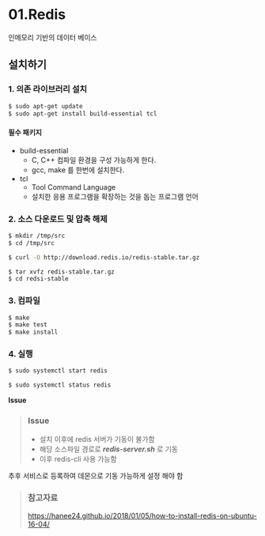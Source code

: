 # 01.Redis

인메모리 기반의 데이터 베이스

## 설치하기

### 1. 의존 라이브러리 설치

```bash
$ sudo apt-get update
$ sudo apt-get install build-essential tcl
```

#### 필수 패키지

* build-essential
  * C, C++ 컴파일 환경을 구성 가능하게 한다.
  * gcc, make 를 한번에 설치한다.
* tcl
  * Tool Command Language
  * 설치한 응용 프로그램을 확장하는 것을 돕는 프로그램 언어

### 2. 소스 다운로드 및 압축 해제

```bash
$ mkdir /tmp/src
$ cd /tmp/src
```

```bash
$ curl -O http://download.redis.io/redis-stable.tar.gz
```

```bash
$ tar xvfz redis-stable.tar.gz
$ cd redsi-stable
```

### 3. 컴파일

```bash
$ make
$ make test
$ make install
```

### 4. 실행

```bash
$ sudo systemctl start redis
```

```bash
$ sudo systemctl status redis
```

**Issue** 

> ### Issue
> * 설치 이후에 redis 서버가 기동이 불가함
> * 해당 소스파일 경로로 _**redis-server.sh**_ 로 기동
> * 이후 redis-cli 사용 가능함

추후 서비스로 등록하여 데몬으로 기동 가능하게 설정 해야 함

> ### 참고자료
> <https://hanee24.github.io/2018/01/05/how-to-install-redis-on-ubuntu-16-04/>